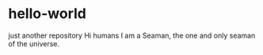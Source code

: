 # hello-world
just another repository
Hi humans
I am a Seaman, the one and only seaman of the universe.

